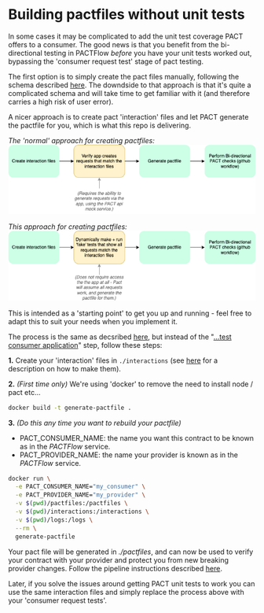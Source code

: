 
# Building pactfiles without unit tests
In some cases it may be complicated to add the unit test coverage PACT offers to a consumer. The good news is that you benefit from the bi-directional testing in PACTFlow _before_ you have your unit tests worked out, bypassing the 'consumer request test' stage of pact testing.

The first option is to simply create the pact files manually, following the schema described [here](https://github.com/pact-foundation/pact-specification/tree/version-3). The downdside to that approach is that it's quite a complicated schema and will take time to get familiar with it (and therefore carries a high risk of user error).

A nicer approach is to create pact 'interaction' files and let PACT generate the pactfile for you, which is what this repo is delivering.

_The 'normal' approach for creating pactfiles:_
![Alt text](docs/generate-pactfile-normally.png?raw=true "Normal approach")

_This approach for creating pactfiles:_
![Alt text](docs/generate-pactfile-notests.png?raw=true "Normal approach")

This is intended as a 'starting point' to get you up and running - feel free to adapt this to suit your needs when you implement it.

The process is the same as decsribed [here](https://discoveryinc.atlassian.net/wiki/spaces/GQA/pages/2886369708/Implementing+in+Consumer+code), but instead of the "[...test consumer application](https://discoveryinc.atlassian.net/wiki/spaces/GQA/pages/2886369708/Implementing+in+Consumer+code#2.-Start-mock-provider-and-test-consumer-application)" step, follow these steps:

**1.** Create your 'interaction' files in `./interactions` (see [here](https://discoveryinc.atlassian.net/wiki/spaces/GQA/pages/2886369708/Implementing+in+Consumer+code#1.-Create-interaction-files) for a description on how to make them).

**2.** _(First time only)_
We're using 'docker' to remove the need to install node / pact etc... 
```bash
docker build -t generate-pactfile .
```


**3.** _(Do this any time you want to rebuild your pactfile)_

- PACT_CONSUMER_NAME: the name you want this contract to be known as in the _PACTFlow_ service.
- PACT_PROVIDER_NAME: the name your provider is known as in the _PACTFlow_ service.
```bash
docker run \
  -e PACT_CONSUMER_NAME="my_consumer" \
  -e PACT_PROVIDER_NAME="my_provider" \
  -v $(pwd)/pactfiles:/pactfiles \
  -v $(pwd)/interactions:/interactions \
  -v $(pwd)/logs:/logs \
  --rm \
  generate-pactfile
```

Your pact file will be generated in _./pactfiles_, and can now be used to verify your contract with your provider and protect you from new breaking provider changes. Follow the pipeline instructions described [here](https://discoveryinc.atlassian.net/wiki/spaces/GQA/pages/2886369708/Implementing+in+Consumer+code#2.-Is-the-consumer-specification-compatible-with-the-current-provider-specification%3F).

Later, if you solve the issues around getting PACT unit tests to work you can use the same interaction files and simply replace the process above with your 'consumer request tests'.